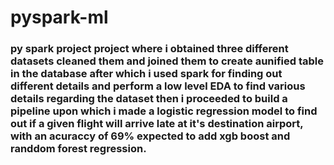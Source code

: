 # pyspark-ml
### py spark project project where i obtained three different datasets cleaned them and joined them to create aunified table in the database after which i used spark for finding out different details and perform a low level EDA to find various details regarding the dataset then i proceeded to build a pipeline upon which i made a logistic regression model to find out if a given flight will arrive late at it's destination airport, with an acuraccy of 69% expected to add xgb boost and randdom forest regression.
